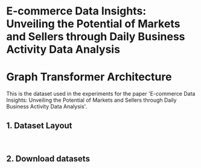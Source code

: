 # E-commerce Data Insights: Unveiling the Potential of Markets and Sellers through Daily Business Activity Data Analysis


# Graph Transformer Architecture

This is the dataset used in the experiments for the paper 'E-commerce Data Insights: Unveiling the Potential of Markets and Sellers through Daily Business Activity Data Analysis'.


## 1. Dataset Layout


<br>

## 2. Download datasets


<br>


<br><br><br>
